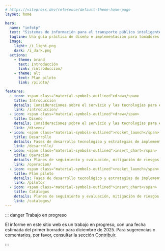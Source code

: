 ```yaml
---
# https://vitepress.dev/reference/default-theme-home-page
layout: home

hero:
  name: "infotp"
  text: "Sistemas de información para el transporte público inteligente"
  tagline: Una guía práctica de diseño e implementación para tomadores de decisiones.
  image:
    light: /i_light.png
    dark: /i_dark.png
  actions:
    - theme: brand
      text: Introducción
      link: /introduccion/
    - theme: alt
      text: Plan piloto
      link: /piloto/

features:
  - icon: <span class="material-symbols-outlined">draw</span>
    title: Introducción
    details: Consideraciones sobre el servicio y las tecnologías para el transporte público.
    link: /introduccion/
  - icon: <span class="material-symbols-outlined">draw</span>
    title: Diseño
    details: Consideraciones sobre el servicio y las tecnologías para el transporte público.
    link: /diseno/
  - icon: <span class="material-symbols-outlined">rocket_launch</span>
    title: Desarrollo
    details: Fases de desarrollo tecnológico y estrategias de implementación.
    link: /desarrollo/
  - icon: <span class="material-symbols-outlined">insert_chart</span>
    title: Operación
    details: Planes de seguimiento y evaluación, mitigación de riesgos, gobernanza y evolución, entre otros.
    link: /operacion/
  - icon: <span class="material-symbols-outlined">rocket_launch</span>
    title: Plan piloto
    details: Fases de desarrollo tecnológico y estrategias de implementación.
    link: /piloto/
  - icon: <span class="material-symbols-outlined">insert_chart</span>
    title: Catálogos
    details: Planes de seguimiento y evaluación, mitigación de riesgos, gobernanza y evolución, entre otros.
    link: /catalogos/
---
```


::: danger Trabajo en progreso

El informe en este sitio web es un trabajo en progreso, con una fecha estimada del primer borrador para diciembre de 2025. Para sugerencias o comentarios, por favor, consultar la sección [Contribuir](contribuir.md).

:::
